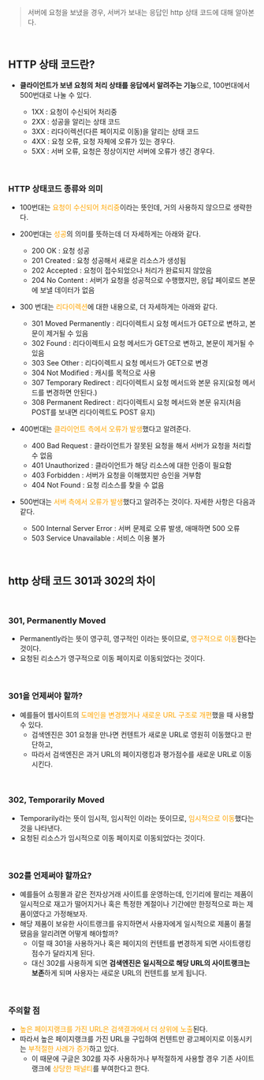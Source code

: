 > 서버에 요청을 보냈을 경우, 서버가 보내는 응답인 http 상태 코드에 대해 알아본다.

<br/>

## HTTP 상태 코드란?
- **클라이언트가 보낸 요청의 처리 상태를 응답에서 알려주는 기능**으로, 100번대에서 500번대로 나눌 수 있다.

  - 1XX : 요청이 수신되어 처리중
  - 2XX : 성공을 알리는 상태 코드
  - 3XX : 리다이렉션(다른 페이지로 이동)을 알리는 상태 코드
  - 4XX : 요청 오류, 요청 자체에 오류가 있는 경우다.
  - 5XX : 서버 오류, 요청은 정상이지만 서버에 오류가 생긴 경우다.

<br/>

### HTTP 상태코드 종류와 의미

- 100번대는 <span style="color:orange">요청이 수신되어 처리중</span>이라는 뜻인데, 거의 사용하지 않으므로 생략한다.

- 200번대는 <span style="color:orange">성공</span>의 의미를 뜻하는데 더 자세하게는 아래와 같다.

  - 200 OK : 요청 성공
  - 201 Created : 요청 성공해서 새로운 리소스가 생성됨
  - 202 Accepted : 요청이 접수되었으나 처리가 완료되지 않았음
  - 204 No Content : 서버가 요청을 성공적으로 수행했지만, 응답 페이로드 본문에 보낼 데이터가 없음

- 300 번대는 <span style="color:orange">리다이렉션</span>에 대한 내용으로, 더 자세하게는 아래와 같다.

  - 301 Moved Permanently : 리다이렉트시 요청 메서드가 GET으로 변하고, 본문이 제거될 수 있음
  - 302 Found : 리다이렉트시 요청 메서드가 GET으로 변하고, 본문이 제거될 수 있음
  - 303 See Other : 리다이렉트시 요청 메서드가 GET으로 변경
  - 304 Not Modified : 캐시를 목적으로 사용
  - 307 Temporary Redirect : 리다이렉트시 요청 메서드와 본문 유지(요청 메서드를 변경하면 안된다.)
  - 308 Permanent Redirect : 리다이렉트시 요청 메서드와 본문 유지(처음 POST를 보내면 리다이렉트도 POST 유지)

- 400번대는 <span style="color:orange">클라이언트 측에서 오류가 발생</span>했다고 알려준다.

  - 400 Bad Request : 클라이언트가 잘못된 요청을 해서 서버가 요청을 처리할 수 없음
  - 401 Unauthorized : 클라이언트가 해당 리소스에 대한 인증이 필요함
  - 403 Forbidden : 서버가 요청을 이해했지만 승인을 거부함
  - 404 Not Found : 요청 리소스를 찾을 수 없음

- 500번대는 <span style="color:orange">서버 측에서 오류가 발생</span>했다고 알려주는 것이다. 자세한 사항은 다음과 같다.

  - 500 Internal Server Error : 서버 문제로 오류 발생, 애매하면 500 오류
  - 503 Service Unavailable : 서비스 이용 불가

<br/>


## http 상태 코드 301과 302의 차이


<br/>

### **301, Permanently Moved**

- Permanently라는 뜻이 영구히, 영구적인 이라는 뜻이므로, <span style="color:orange">영구적으로 이동</span>한다는 것이다. 
- 요청된 리소스가 영구적으로 이동 페이지로 이동되었다는 것이다.

<br/>

### 301을 언제써야 할까?
- 예를들어 웹사이트의 <span style="color:orange">도메인을 변경했거나 새로운 URL 구조로 개편</span>했을 때 사용할 수 있다. 
  - 검색엔진은 301 요청을 만나면 컨텐트가 새로운 URL로 영원히 이동했다고 판단하고, 
  - 따라서 검색엔진은 과거 URL의 페이지랭킹과 평가점수를 새로운 URL로 이동시킨다.

<br/>

### **302, Temporarily Moved**
- Temporarily라는 뜻이 임시적, 임시적인 이라는 뜻이므로, <span style="color:orange">임시적으로 이동</span>했다는 것을 나타낸다. 
- 요청된 리소스가 임시적으로 이동 페이지로 이동되었다는 것이다.

<br/>

### 302를 언제써야 할까요?
- 예를들어 쇼핑몰과 같은 전자상거래 사이트를 운영하는데, 인기리에 팔리는 제품이 일시적으로 재고가 떨어지거나 혹은 특정한 계절이나 기간에만 한정적으로 파는 제품이였다고 가정해보자. 
- 해당 제품이 보유한 사이트랭크를 유지하면서 사용자에게 일시적으로 제품이 품절됐음을 알리려면 어떻게 해야할까? 
  - 이럴 때 301을 사용하거나 혹은 페이지의 컨텐트를 변경하게 되면 사이트랭킹 점수가 달라지게 된다. 
  - 대신 302를 사용하게 되면 **검색엔진은 일시적으로 해당 URL의 사이트랭크는 보존**하게 되며 사용자는 새로운 URL의 컨텐트를 보게 됩니다.

<br/>

### 주의할 점

- <span style="color:orange">높은 페이지랭크를 가진 URL은 검색결과에서 더 상위에 노출</span>된다. 
- 따라서 높은 페이지랭크를 가진 URL을 구입하여 컨텐트만 광고페이지로 이동시키는 <span style="color:orange">부적절한 사례가 증가</span>하고 있다. 
  - 이 때문에 구글은 302를 자주 사용하거나 부적절하게 사용할 경우 기존 사이트랭크에 <span style="color:orange">상당한 패널티</span>를 부여한다고 한다.

